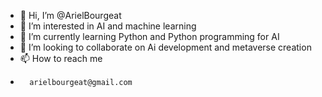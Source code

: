 - 👋 Hi, I’m @ArielBourgeat
- 👀 I’m interested in AI and machine learning
- 🌱 I’m currently learning Python and Python programming for AI
- 💞️ I’m looking to collaborate on Ai development and metaverse creation
- 📫 How to reach me
-       arielbourgeat@gmail.com

<!---
ArielBourgeat/ArielBourgeat is a ✨ special ✨ repository because its `README.md` (this file) appears on your GitHub profile.
You can click the Preview link to take a look at your changes.
--->
